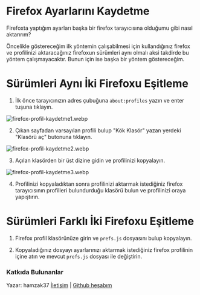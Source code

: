 # Firefox Ayarlarını Kaydetme

Firefoxta yaptığım ayarları başka bir firefox tarayıcısına olduğumu gibi nasıl aktarırım?

Öncelikle göstereceğim ilk yöntemin çalışabilmesi için kullandığınız firefox ve profilinizi aktaracağınız firefoxun sürümleri aynı olmalı aksi takdirde bu yöntem çalışmayacaktır. Bunun için ise başka bir yöntem göstereceğim.

# Sürümleri Aynı İki Firefoxu Eşitleme 

1. İlk önce tarayıcınızın adres çubuğuna `about:profiles` yazın ve enter tuşuna tıklayın.

![firefox-profil-kaydetme1.webp](https://i.postimg.cc/mDP9WMCZ/firefox-ayarlarini-kaydetme1.jpg)

2. Çıkan sayfadan varsayılan profili bulup "Kök Klasör" yazan yerdeki "Klasörü aç" butonuna tıklayın.

![firefox-profil-kaydetme2.webp](https://i.postimg.cc/7LszRXCQ/firefox-ayarlarini-kaydetme2.png)

3. Açılan klasörden bir üst dizine gidin ve profilinizi kopyalayın.

![firefox-profil-kaydetme3.webp](https://i.postimg.cc/PqrZK0qw/firefox-ayarlarini-kaydetme3.jpg)

4. Profilinizi kopyaladıktan sonra profilinizi aktarmak istediğiniz firefox tarayıcısının profilleri bulundurduğu klasörü bulun ve profilinizi oraya yapıştırın.

# Sürümleri Farklı İki Firefoxu Eşitleme

1. Firefox profil klasörünüze girin ve `prefs.js` dosyasını bulup kopyalayın.

2. Kopyaladığınız dosyayı ayarlarınızı aktarmak istediğiniz firefox profilinin içine atın ve mevcut `prefs.js` dosyası ile değiştirin.

### Katkıda Bulunanlar

Yazar: hamzak37 [İletişim](mailto:hamzak.hxbff@aleeas.com)  | [Github hesabım](https://github.com/hamzak37) 
